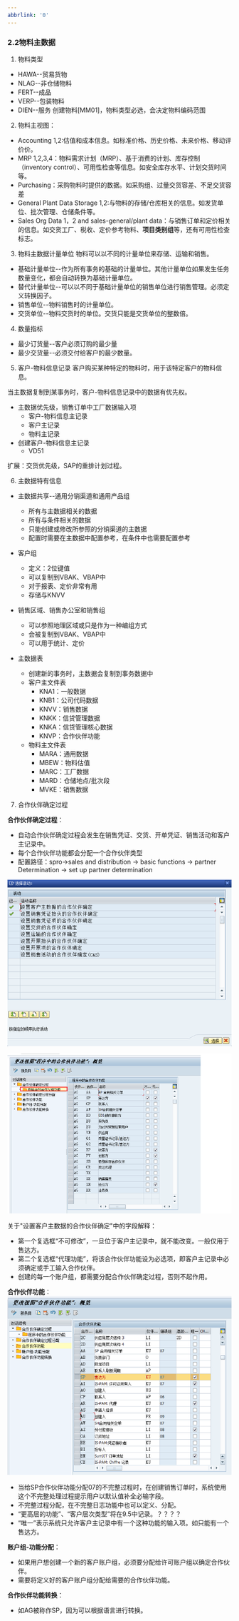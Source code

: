 ```yaml
---
abbrlink: '0'
---
```

### 2.2物料主数据

1. 物料类型
* HAWA--贸易货物
* NLAG--非仓储物料
* FERT--成品
* VERP--包装物料
* DIEN--服务
创建物料[MM01]，物料类型必选，会决定物料编码范围

2. 物料主视图：
* Accounting 1,2:估值和成本信息。如标准价格、历史价格、未来价格、移动评价价。
* MRP 1,2,3,4：物料需求计划（MRP）、基于消费的计划、库存控制（inventory control）、可用性检查等信息。如安全库存水平、计划交货时间等。
* Purchasing：采购物料时提供的数据。如采购组、过量交货容差、不足交货容差
* General Plant Data Storage 1,2:与物料的存储/仓库相关的信息。如发货单位、批次管理、仓储条件等。
* Sales Org Data 1，2 and sales-general/plant data：与销售订单和定价相关的信息。如交货工厂、税收、定价参考物料、<b>项目类别组</b>等，还有可用性检查标志。

3. 物料主数据计量单位
物料可以以不同的计量单位来存储、运输和销售。
* 基础计量单位--作为所有事务的基础的计量单位。其他计量单位如果发生任务数量变化，都会自动转换为基础计量单位。
* 替代计量单位--可以以不同于基础计量单位的销售单位进行销售管理。必须定义转换因子。
* 销售单位--物料销售时的计量单位。
* 交货单位--物料交货时的单位。交货只能是交货单位的整数倍。

4. 数量指标
* 最少订货量--客户必须订购的最少量
* 最少交货量--必须交付给客户的最少数量。

5. 客户-物料信息记录
客户购买某种特定的物料时，用于该特定客户的物料信息。

当主数据复制到某事务时，客户-物料信息记录中的数据有优先权。
* 主数据优先级，销售订单中工厂数据输入项
    * 客户-物料信息主记录
    * 客户主记录
    * 物料主记录
* 创建客户-物料信息主记录
    * VD51

扩展：交货优先级，SAP的重排计划过程。

6. 主数据特有信息

* 主数据共享--通用分销渠道和通用产品组
    * 所有与主数据相关的数据
    * 所有与条件相关的数据
    * 只能创建或修改所参照的分销渠道的主数据
    * 配置时需要在主数据中配置参考，在条件中也需要配置参考

* 客户组
    * 定义：2位键值
    * 可以复制到VBAK、VBAP中
    * 对于报表、定价非常有用
    * 存储与KNVV
* 销售区域、销售办公室和销售组
    * 可以参照地理区域或只是作为一种编组方式
    * 会被复制到VBAK、VBAP中
    * 可以用于统计、定价
* 主数据表
    * 创建新的事务时，主数据会复制到事务数据中
    * 客户主文件表
        * KNA1：一般数据
        * KNB1：公司代码数据
        * KNVV：销售数据
        * KNKK：信贷管理数据
        * KNKA：信贷管理核心数据
        * KNVP：合作伙伴功能
    * 物料主文件表
        * MARA：通用数据
        * MBEW：物料估值
        * MARC：工厂数据
        * MARD：仓储地点/批次段
        * MVKE：销售数据

7. 合作伙伴确定过程

__合作伙伴确定过程__：
* 自动合作伙伴确定过程会发生在销售凭证、交货、开单凭证、销售活动和客户主记录中。
* 每个合作伙伴功能都会分配一个合作伙伴类型
* 配置路径：spro->sales and distribution -> basic functions -> partner Determination -> set up partner determination

![设置合作伙伴确定](/Reading_Notes/SAP销售与分销实施指南/image/图2.2_1.png '设置合作伙伴确定')

![设置客户主数据的合作伙伴确定](/Reading_Notes/SAP销售与分销实施指南/image/图2.2_2.png '设置客户主数据的合作伙伴确定')

关于"设置客户主数据的合作伙伴确定"中的字段解释：
* 第一个复选框“不可修改”，一旦位于客户主记录中，就不能改变。一般仅用于售达方。
* 第二个复选框“代理功能”，将该合作伙伴功能设为必选项，即客户主记录中必须确定或手工输入合作伙伴。
* 创建的每一个账户组，都需要分配合作伙伴确定过程，否则不起作用。

__合作伙伴功能__：
![分配合作伙伴功能](/Reading_Notes/SAP销售与分销实施指南/image/图2.2_3.png '分配合作伙伴功能')

* 当给SP合作伙伴功能分配07的不完整过程时，在创建销售订单时，系统使用这个不完整处理过程提示用户以默认值补全必输字段。
* 不完整过程分配，在不完整日志功能中也可以定义、分配。
* “更高层的功能”、“客户层次类型”将在9.5中记录。？？？？
* “唯一”表示系统只允许客户主记录中有一个这种功能的输入项。如只能有一个售达方。

__账户组-功能分配__：
* 如果用户想创建一个新的客户账户组，必须要分配给许可账户组以确定合作伙伴。
* 需要将定义好的客户账户组分配给需要的合作伙伴功能。

__合作伙伴功能转换__：
* 如AG被称作SP，因为可以根据语言进行转换。